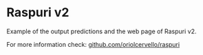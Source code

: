 # Raspuri v2

Example of the output predictions and the web page of Raspuri v2.

For more information check: [github.com/oriolcervello/raspuri](https://github.com/oriolcervello/raspuri)
